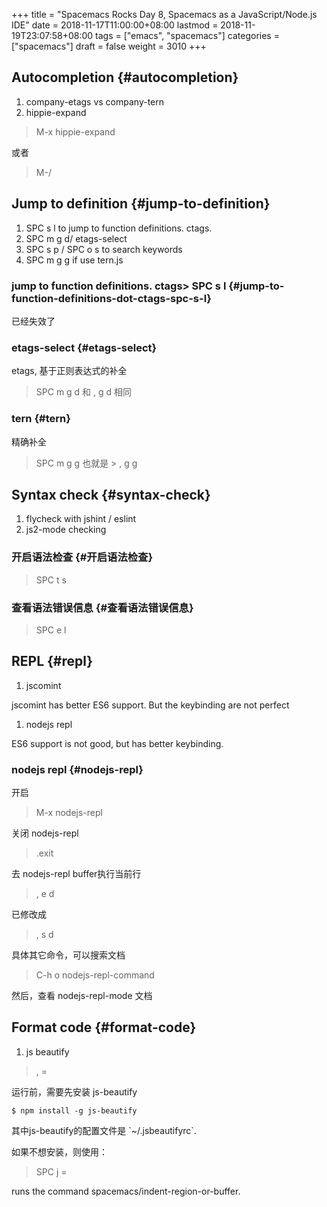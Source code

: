 +++
title = "Spacemacs Rocks Day 8, Spacemacs as a JavaScript/Node.js IDE"
date = 2018-11-17T11:00:00+08:00
lastmod = 2018-11-19T23:07:58+08:00
tags = ["emacs", "spacemacs"]
categories = ["spacemacs"]
draft = false
weight = 3010
+++

## Autocompletion {#autocompletion}

1.  company-etags vs company-tern
2.  hippie-expand

> M-x hippie-expand

或者

> M-/


## Jump to definition {#jump-to-definition}

1.  SPC s l to jump to function definitions.  ctags.
2.  SPC m g d/ etags-select
3.  SPC s p / SPC o s to search keywords
4.  SPC m g g if use tern.js


### jump to function definitions.  ctags> SPC s l {#jump-to-function-definitions-dot-ctags-spc-s-l}

已经失效了


### etags-select {#etags-select}

etags, 基于正则表达式的补全
> SPC m g d
和
> , g d
相同


### tern {#tern}

精确补全
> SPC m g g 也就是 > , g g


## Syntax check {#syntax-check}

1.  flycheck with jshint / eslint
2.  js2-mode checking


### 开启语法检查 {#开启语法检查}

> SPC t s


### 查看语法错误信息 {#查看语法错误信息}

> SPC e l


## REPL {#repl}

1.  jscomint

jscomint has better ES6 support. But the keybinding are not perfect

1.  nodejs repl

ES6 support is not good, but has better keybinding.


### nodejs repl {#nodejs-repl}

开启

> M-x nodejs-repl

关闭 nodejs-repl

> .exit

去 nodejs-repl buffer执行当前行

> , e d

已修改成

> , s d

具体其它命令，可以搜索文档

> C-h o nodejs-repl-command

然后，查看 nodejs-repl-mode 文档


## Format code {#format-code}

1.  js beautify

> , =

运行前，需要先安装 js-beautify

```
$ npm install -g js-beautify
```

其中js-beautify的配置文件是 \`~/.jsbeautifyrc\`.

如果不想安装，则使用：

> SPC j =

runs the command spacemacs/indent-region-or-buffer.
